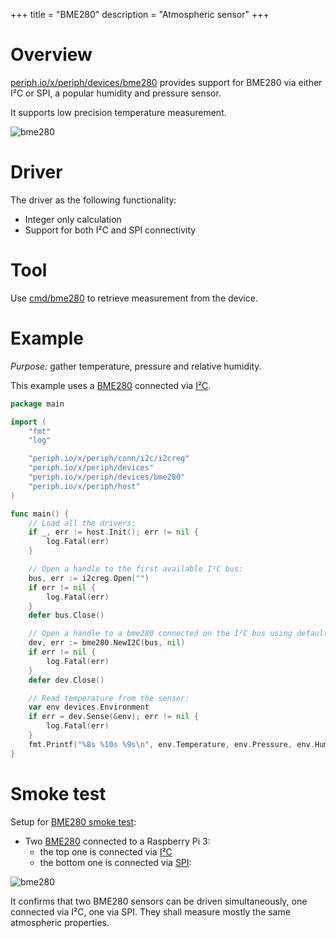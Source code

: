 +++
title = "BME280"
description = "Atmospheric sensor"
+++

# Overview

[periph.io/x/periph/devices/bme280](https://periph.io/x/periph/devices/bme280)
provides support for BME280 via either I²C or SPI, a popular humidity and
pressure sensor.

It supports low precision temperature measurement.

![bme280](https://raw.githubusercontent.com/periph/website/master/site/static/img/bme280.jpg)


# Driver

The driver as the following functionality:

- Integer only calculation
- Support for both I²C and SPI connectivity


# Tool

Use
[cmd/bme280](https://github.com/google/periph/blob/master/cmd/bme280/main.go) to
retrieve measurement from the device.


# Example

_Purpose:_ gather temperature, pressure and relative humidity.

This example uses a [BME280](https://periph.io/x/periph/devices/bme280)
connected via [I²C](https://periph.io/x/periph/conn/i2c).


~~~go
package main

import (
    "fmt"
    "log"

    "periph.io/x/periph/conn/i2c/i2creg"
    "periph.io/x/periph/devices"
    "periph.io/x/periph/devices/bme280"
    "periph.io/x/periph/host"
)

func main() {
    // Load all the drivers:
    if _, err := host.Init(); err != nil {
        log.Fatal(err)
    }

    // Open a handle to the first available I²C bus:
    bus, err := i2creg.Open("")
    if err != nil {
        log.Fatal(err)
    }
    defer bus.Close()

    // Open a handle to a bme280 connected on the I²C bus using default settings:
    dev, err := bme280.NewI2C(bus, nil)
    if err != nil {
        log.Fatal(err)
    }
    defer dev.Close()

    // Read temperature from the sensor:
    var env devices.Environment
    if err = dev.Sense(&env); err != nil {
        log.Fatal(err)
    }
    fmt.Printf("%8s %10s %9s\n", env.Temperature, env.Pressure, env.Humidity)
}
~~~


# Smoke test

Setup for [BME280 smoke
test](https://periph.io/x/periph/devices/bme280/bme280smoketest):

- Two [BME280](https://periph.io/x/periph/devices/bme280) connected to a
  Raspberry Pi 3:
  - the top one is connected via [I²C](https://periph.io/x/periph/conn/i2c)
  - the bottom one is connected via [SPI](https://periph.io/x/periph/conn/spi):

![bme280](https://raw.githubusercontent.com/periph/website/master/site/static/img/bme280-two.jpg)

It confirms that two BME280 sensors can be driven simultaneously, one
connected via I²C, one via SPI. They shall measure mostly the same atmospheric
properties.
